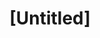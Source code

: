 ---
pid: mp23
title: "[Untitled]"
location_transcription: 
coordinates: "[-75.171464334495, 39.915509896745]"
zipcode: 
gen_neighborhood: 
neighborhood: 
outside_phl: 
age: 
age_range: 
instagram: 
image_file_name: mp_23.jpg
proposal_transcription: 
topic: Unknown
topic_summary: '0'
type: Other No Form
keywords_other: shark, bird, train
credit: 
image_labels: 
twitter: 
facebook: 
permalink: "/monuments/mp23/"
layout: item-page
---